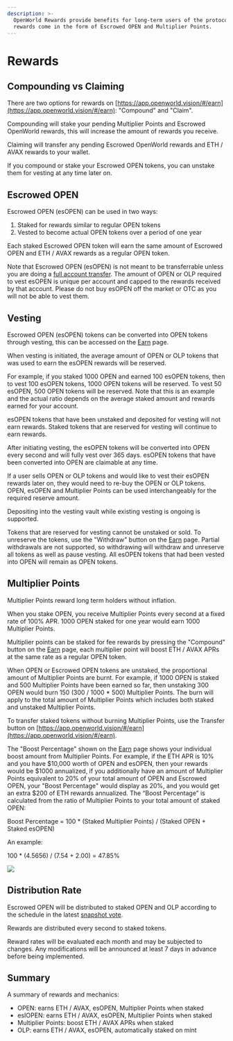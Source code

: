 ```yaml
---
description: >-
  OpenWorld Rewards provide benefits for long-term users of the protocol, these
  rewards come in the form of Escrowed OPEN and Multiplier Points.
---
```


# Rewards

## Compounding vs Claiming

There are two options for rewards on [https://app.openworld.vision/#/earn](https://app.openworld.vision/#/earn): "Compound" and "Claim".

Compounding will stake your pending Multiplier Points and Escrowed OpenWorld rewards, this will increase the amount of rewards you receive.

Claiming will transfer any pending Escrowed OpenWorld rewards and ETH / AVAX rewards to your wallet.

If you compound or stake your Escrowed OPEN tokens, you can unstake them for vesting at any time later on.

## Escrowed OPEN

Escrowed OPEN (esOPEN) can be used in two ways:

1. Staked for rewards similar to regular OPEN tokens
2. Vested to become actual OPEN tokens over a period of one year

Each staked Escrowed OPEN token will earn the same amount of Escrowed OPEN and ETH / AVAX rewards as a regular OPEN token.

Note that Escrowed OPEN (esOPEN) is not meant to be transferrable unless you are doing a [full account transfer](https://app.openworld.vision/#/begin\_account\_transfer). The amount of OPEN or OLP required to vest esOPEN is unique per account and capped to the rewards received by that account. Please do not buy esOPEN off the market or OTC as you will not be able to vest them.

## Vesting

Escrowed OPEN (esOPEN) tokens can be converted into OPEN tokens through vesting, this can be accessed on the [Earn](https://app.openworld.vision/#/earn) page.&#x20;

When vesting is initiated, the average amount of OPEN or OLP tokens that was used to earn the esOPEN rewards will be reserved.

For example, if you staked 1000 OPEN and earned 100 esOPEN tokens, then to vest 100 esOPEN tokens, 1000 OPEN tokens will be reserved. To vest 50 esOPEN, 500 OPEN tokens will be reserved. Note that this is an example and the actual ratio depends on the average staked amount and rewards earned for your account.

esOPEN tokens that have been unstaked and deposited for vesting will not earn rewards. Staked tokens that are reserved for vesting will continue to earn rewards.

After initiating vesting, the esOPEN tokens will be converted into OPEN every second and will fully vest over 365 days. esOPEN tokens that have been converted into OPEN are claimable at any time.

If a user sells OPEN or OLP tokens and would like to vest their esOPEN rewards later on, they would need to re-buy the OPEN or OLP tokens. OPEN, esOPEN and Multiplier Points can be used interchangeably for the required reserve amount.

Depositing into the vesting vault while existing vesting is ongoing is supported.

Tokens that are reserved for vesting cannot be unstaked or sold. To unreserve the tokens, use the "Withdraw" button on the [Earn](https://app.openworld.vision/#/earn) page. Partial withdrawals are not supported, so withdrawing will withdraw and unreserve all tokens as well as pause vesting. All esOPEN tokens that had been vested into OPEN will remain as OPEN tokens.

## Multiplier Points

Multiplier Points reward long term holders without inflation.

When you stake OPEN, you receive Multiplier Points every second at a fixed rate of 100% APR. 1000 OPEN staked for one year would earn 1000 Multiplier Points.

Multiplier points can be staked for fee rewards by pressing the "Compound" button on the [Earn](https://app.openworld.vision/#/earn) page, each multiplier point will boost ETH / AVAX APRs at the same rate as a regular OPEN token.&#x20;

When OPEN or Escrowed OPEN tokens are unstaked, the proportional amount of Multiplier Points are burnt. For example, if 1000 OPEN is staked and 500 Multiplier Points have been earned so far, then unstaking 300 OPEN would burn 150 (300 / 1000 \* 500) Multiplier Points. The burn will apply to the total amount of Multiplier Points which includes both staked and unstaked Multiplier Points.

To transfer staked tokens without burning Multiplier Points, use the Transfer button on [https://app.openworld.vision/#/earn](https://app.openworld.vision/#/earn).

The "Boost Percentage" shown on the [Earn](https://app.openworld.vision/#/earn) page shows your individual boost amount from Multiplier Points. For example, if the ETH APR is 10% and you have $10,000 worth of OPEN and esOPEN, then your rewards would be $1000 annualized, if you additionally have an amount of Multiplier Points equivalent to 20% of your total amount of OPEN and Escrowed OPEN, your "Boost Percentage" would display as 20%, and you would get an extra $200 of ETH rewards annualized. The “Boost Percentage” is calculated from the ratio of Multiplier Points to your total amount of staked OPEN:

Boost Percentage = 100 \* (Staked Multiplier Points) / (Staked OPEN + Staked esOPEN)

An example:

100 \* (4.5656) / (7.54 + 2.00) = 47.85%

![](broken-reference)

## Distribution Rate

Escrowed OPEN will be distributed to staked OPEN and OLP according to the schedule in the latest [snapshot vote](https://snapshot.org/#/openworld.eth/proposal).

Rewards are distributed every second to staked tokens.

Reward rates will be evaluated each month and may be subjected to changes. Any modifications will be announced at least 7 days in advance before being implemented.

## Summary

A summary of rewards and mechanics:

* OPEN: earns ETH / AVAX, esOPEN, Multiplier Points when staked
* esIOPEN: earns ETH / AVAX, esOPEN, Multiplier Points when staked
* Multiplier Points: boost ETH / AVAX APRs when staked
* OLP: earns ETH / AVAX, esOPEN, automatically staked on mint
